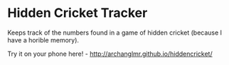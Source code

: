 # Hidden Cricket Tracker
Keeps track of the numbers found in a game of hidden cricket (because I have a horible memory).

Try it on your phone here! - http://archanglmr.github.io/hiddencricket/
